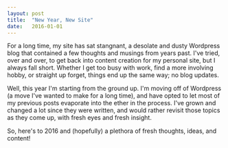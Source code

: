 ```yaml
---
layout: post
title:  "New Year, New Site"
date:   2016-01-01
---
```

For a long time, my site has sat stangnant, a desolate and dusty Wordpress blog that contained a few thoughts and musings from years past.  I've tried, over and over, to get back into content creation for my personal site, but I always fall short. Whether I get too busy with work, find a more involving hobby, or straight up forget, things end up the same way; no blog updates.

Well, this year I'm starting from the ground up.  I'm moving off of Wordpress (a move I've wanted to make for a long time), and have opted to let most of my previous posts evaporate into the ether in the process. I've grown and changed a lot since they were written, and would rather revisit those topics as they come up, with fresh eyes and fresh insight.

So, here's to 2016 and (hopefully) a plethora of fresh thoughts, ideas, and content!